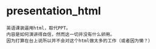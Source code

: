 # presentation_html
~~~
英语课装逼用html，取代PPT。
内容是如何演讲得自信，然而这一切并没有什么卵用。
因为打算在台上说所以并不会对这个html做太多的工作（或者因为懒？）
